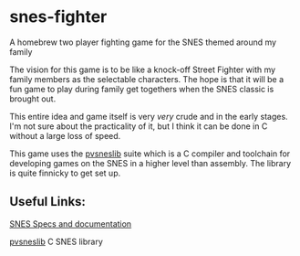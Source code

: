 # snes-fighter
A homebrew two player fighting game for the SNES themed around my family

The vision for this game is to be like a knock-off Street Fighter with my family
members as the selectable characters.
The hope is that it will be a fun game to play during family get togethers
when the SNES classic is brought out.

This entire idea and game itself is very *very* crude and in the early stages.
I'm not sure about the practicality of it, but I think it can be done in C
without a large loss of speed.

This game uses the [pvsneslib](https://github.com/alekmaul/pvsneslib)
suite which is a C compiler and toolchain for developing games on the SNES in a higher level than assembly.
The library is quite finnicky to get set up.

## Useful Links:
[SNES Specs and documentation](https://problemkaputt.de/fullsnes.htm)

[pvsneslib](https://github.com/alekmaul/pvsneslib) C SNES library